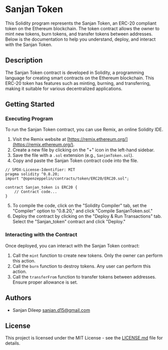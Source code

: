 # Sanjan Token

This Solidity program represents the Sanjan Token, an ERC-20 compliant token on the Ethereum blockchain. The token contract allows the owner to mint new tokens, burn tokens, and transfer tokens between addresses. Below is the documentation to help you understand, deploy, and interact with the Sanjan Token.

## Description

The Sanjan Token contract is developed in Solidity, a programming language for creating smart contracts on the Ethereum blockchain. This ERC-20 token has features such as minting, burning, and transferring, making it suitable for various decentralized applications.

## Getting Started

### Executing Program

To run the Sanjan Token contract, you can use Remix, an online Solidity IDE.

1. Visit the Remix website at [https://remix.ethereum.org/](https://remix.ethereum.org/).
2. Create a new file by clicking on the "+" icon in the left-hand sidebar.
3. Save the file with a `.sol` extension (e.g., `SanjanToken.sol`).
4. Copy and paste the Sanjan Token contract code into the file.

```solidity
// SPDX-License-Identifier: MIT
pragma solidity ^0.8.20;
import "@openzeppelin/contracts/token/ERC20/ERC20.sol";

contract Sanjan_token is ERC20 {
    // Contract code...
}
```

5. To compile the code, click on the "Solidity Compiler" tab, set the "Compiler" option to "0.8.20," and click "Compile SanjanToken.sol."
6. Deploy the contract by clicking on the "Deploy & Run Transactions" tab. Select the "Sanjan_token" contract and click "Deploy."

### Interacting with the Contract

Once deployed, you can interact with the Sanjan Token contract:

1. Call the `mint` function to create new tokens. Only the owner can perform this action.
2. Call the `burn` function to destroy tokens. Any user can perform this action.
3. Call the `transferFrom` function to transfer tokens between addresses. Ensure proper allowance is set.

## Authors

- Sanjan Dileep sanjan.d15@gmail.com

## License

This project is licensed under the MIT License - see the [LICENSE.md](LICENSE.md) file for details.
